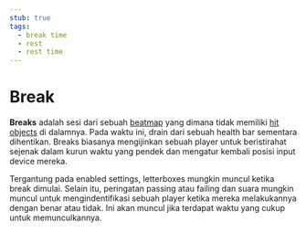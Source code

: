 ```yaml
---
stub: true
tags:
  - break time
  - rest
  - rest time
---
```


# Break

**Breaks** adalah sesi dari sebuah [beatmap](/wiki/Beatmaps) yang dimana tidak memiliki [hit objects](/wiki/Hit_object) di dalamnya. Pada waktu ini, drain dari sebuah health bar sementara dihentikan. Breaks biasanya mengijinkan sebuah player untuk beristirahat sejenak dalam kurun waktu yang pendek dan mengatur kembali posisi input device mereka.

Tergantung pada enabled settings, letterboxes mungkin muncul ketika break dimulai. Selain itu, peringatan passing atau failing dan suara mungkin muncul untuk mengindentifikasi sebuah player ketika mereka melakukannya dengan benar atau tidak. Ini akan muncul jika terdapat waktu yang cukup untuk memunculkannya.